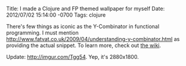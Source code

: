 Title: I made a Clojure and FP themed wallpaper for myself
Date: 2012/07/02 15:14:00 -0700
Tags: clojure


There's few things as iconic as the Y-Combinator in functional programming. 
I must mention http://www.fatvat.co.uk/2009/04/understanding-y-combinator.html 
as providing the actual snippet. To learn more, check out [the wiki][1].

Update: http://imgur.com/Tgg54. Yep, it's 2880x1800.



[1]: http://en.wikipedia.org/wiki/Fixed-point_combinator#Y_combinator
